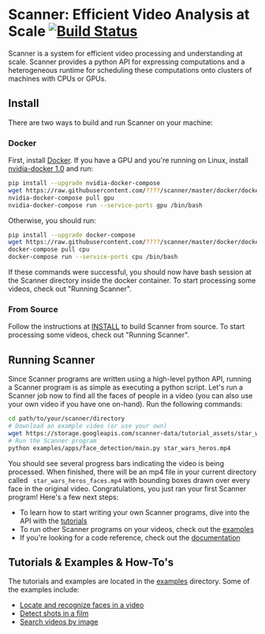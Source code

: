 # Scanner: Efficient Video Analysis at Scale [![Build Status](https://travis-ci.org/scanner-research/scanner.svg?branch=master)](https://travis-ci.org/scanner-research/scanner) #

Scanner is a system for efficient video processing and understanding at scale.
Scanner provides a python API for expressing computations and a heterogeneous
runtime for scheduling these computations onto clusters of machines with
CPUs or GPUs.

## Install

There are two ways to build and run Scanner on your machine:

### Docker
First, install [Docker](https://docs.docker.com/engine/installation/#supported-platforms).
If you have a GPU and you're running on Linux, install [nvidia-docker 1.0](https://github.com/NVIDIA/nvidia-docker/tree/1.0) and run:

```bash
pip install --upgrade nvidia-docker-compose
wget https://raw.githubusercontent.com/????/scanner/master/docker/docker-compose.yml
nvidia-docker-compose pull gpu
nvidia-docker-compose run --service-ports gpu /bin/bash
```

Otherwise, you should run:

```bash
pip install --upgrade docker-compose
wget https://raw.githubusercontent.com/????/scanner/master/docker/docker-compose.yml
docker-compose pull cpu
docker-compose run --service-ports cpu /bin/bash
```

If these commands were successful, you should now have bash session at the
Scanner directory inside the docker container. To start processing some videos,
check out "Running Scanner".

### From Source
Follow the instructions at [INSTALL](INSTALL.md)
to build Scanner from source. To start processing some videos, check out "Running Scanner".

## Running Scanner

Since Scanner programs are written using a high-level python API, running a
Scanner program is as simple as executing a python script. Let's run a Scanner
job now to find all the faces of people in a video (you can also use your own
video if you have one on-hand). Run the following commands:

```bash
cd path/to/your/scanner/directory
# Download an example video (or use your own)
wget https://storage.googleapis.com/scanner-data/tutorial_assets/star_wars_heros.mp4
# Run the Scanner program
python examples/apps/face_detection/main.py star_wars_heros.mp4

```

You should see several progress bars indicating the video is being processed.
When finished, there will be an mp4 file in your current directory called `
star_wars_heros_faces.mp4` with bounding boxes drawn over every
face in the original video. Congratulations, you just ran your first Scanner
program! Here's a few next steps:

* To learn how to start writing your own Scanner programs, dive into the API with the [tutorials](tutorials)
* To run other Scanner programs on your videos, check out the [examples](examples)
* If you're looking for a code reference, check out the [documentation](documentation)

## Tutorials & Examples & How-To's

The tutorials and examples are located in the
[examples](examples)
directory. Some of the examples include:

* [Locate and recognize faces in a video](/blob/master/examples/apps/face_detection/)
* [Detect shots in a film](/blob/master/examples/apps/shot_detection/)
* [Search videos by image](/blob/master/examples/apps/reverse_image_search/)
